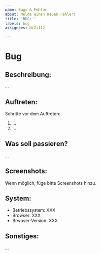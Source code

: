 ```yaml
---
name: Bugs & Fehler
about: Melde einen neuen Fehler!
title: 'BUG: '
labels: bug
assignees: NiZi112

---
```

# Bug
## Beschreibung:
...

## Auftreten:
Schritte vor dem Auftreten:
1. ...
2. ...

## Was soll passieren?
...

## Screenshots:
Wenn möglich, füge bitte Screenshots hinzu.

## System:
 - Betriebssystem: XXX
 - Browser: XXX
 - Brwoser-Version: XXX


## Sonstiges:
...
